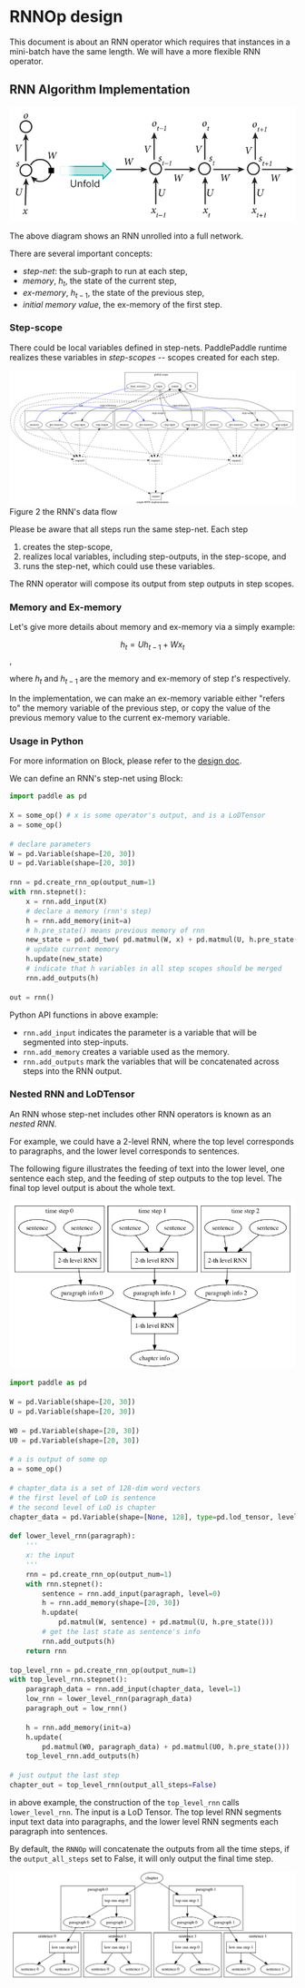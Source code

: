 # RNNOp design

This document is about an RNN operator which requires that instances in a mini-batch have the same length.  We will have a more flexible RNN operator.

## RNN Algorithm Implementation

<p aligh="center">
<img src="./images/rnn.jpg"/>
</p>

The above diagram shows an RNN unrolled into a full network.

There are several important concepts:

- *step-net*: the sub-graph to run at each step,
- *memory*, $h_t$, the state of the current step,
- *ex-memory*, $h_{t-1}$, the state of the previous step,
- *initial memory value*, the ex-memory of the first step.

### Step-scope

There could be local variables defined in step-nets.  PaddlePaddle runtime realizes these variables in *step-scopes* -- scopes created for each step.

<p aligh="center">
<img src="./images/rnn.png"/><br/>
Figure 2 the RNN's data flow
</p>

Please be aware that all steps run the same step-net.  Each step

1. creates the step-scope,
2. realizes local variables, including step-outputs, in the step-scope, and
3. runs the step-net, which could use these variables.

The RNN operator will compose its output from step outputs in step scopes.

### Memory and Ex-memory

Let's give more details about memory and ex-memory via a simply example:

$$
h_t = U h_{t-1} + W x_t
$$,

where $h_t$ and $h_{t-1}$ are the memory and ex-memory of step $t$'s respectively.

In the implementation, we can make an ex-memory variable either "refers to" the memory variable of the previous step,
or copy the value of the previous memory value to the current ex-memory variable.

### Usage in Python

For more information on Block, please refer to the [design doc](https://github.com/PaddlePaddle/Paddle/blob/develop/doc/design/block.md).

We can define an RNN's step-net using Block:

```python
import paddle as pd

X = some_op() # x is some operator's output, and is a LoDTensor
a = some_op()

# declare parameters
W = pd.Variable(shape=[20, 30])
U = pd.Variable(shape=[20, 30])

rnn = pd.create_rnn_op(output_num=1)
with rnn.stepnet():
    x = rnn.add_input(X)
    # declare a memory (rnn's step)
    h = rnn.add_memory(init=a)
    # h.pre_state() means previous memory of rnn
    new_state = pd.add_two( pd.matmul(W, x) + pd.matmul(U, h.pre_state()))
    # update current memory
    h.update(new_state)
    # indicate that h variables in all step scopes should be merged
    rnn.add_outputs(h)

out = rnn()
```

Python API functions in above example:

- `rnn.add_input` indicates the parameter is a variable that will be segmented into step-inputs.
- `rnn.add_memory` creates a variable used as the memory.
- `rnn.add_outputs` mark the variables that will be concatenated across steps into the RNN output.

### Nested RNN and LoDTensor

An RNN whose step-net includes other RNN operators is known as an *nested RNN*.

For example, we could have a 2-level RNN, where the top level corresponds to paragraphs, and the lower level corresponds to sentences.

The following figure illustrates the feeding of text into the lower level, one sentence each step, and the feeding of step outputs to the top level. The final top level output is about the whole text.

<p aligh="center">
<img src="./images/2_level_rnn.png"/>
</p>

```python
import paddle as pd

W = pd.Variable(shape=[20, 30])
U = pd.Variable(shape=[20, 30])

W0 = pd.Variable(shape=[20, 30])
U0 = pd.Variable(shape=[20, 30])

# a is output of some op
a = some_op()

# chapter_data is a set of 128-dim word vectors
# the first level of LoD is sentence
# the second level of LoD is chapter
chapter_data = pd.Variable(shape=[None, 128], type=pd.lod_tensor, level=2)

def lower_level_rnn(paragraph):
    '''
    x: the input
    '''
    rnn = pd.create_rnn_op(output_num=1)
    with rnn.stepnet():
        sentence = rnn.add_input(paragraph, level=0)
        h = rnn.add_memory(shape=[20, 30])
        h.update(
            pd.matmul(W, sentence) + pd.matmul(U, h.pre_state()))
        # get the last state as sentence's info
        rnn.add_outputs(h)
    return rnn

top_level_rnn = pd.create_rnn_op(output_num=1)
with top_level_rnn.stepnet():
    paragraph_data = rnn.add_input(chapter_data, level=1)
    low_rnn = lower_level_rnn(paragraph_data)
    paragraph_out = low_rnn()

    h = rnn.add_memory(init=a)
    h.update(
        pd.matmul(W0, paragraph_data) + pd.matmul(U0, h.pre_state()))
    top_level_rnn.add_outputs(h)

# just output the last step
chapter_out = top_level_rnn(output_all_steps=False)
```

in above example, the construction of the `top_level_rnn` calls  `lower_level_rnn`.  The input is a LoD Tensor. The top level RNN segments input text data into paragraphs, and the lower level RNN segments each paragraph into sentences.

By default, the `RNNOp` will concatenate the outputs from all the time steps,
if the `output_all_steps` set to False, it will only output the final time step.


<p align="center">
<img src="images/rnn_2level_data.png"/>
</p>
